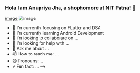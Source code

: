 ### Hola I am Anupriya Jha, a shophomore at NIT Patna! 👋
[image](https://user-images.githubusercontent.com/91813724/152671783-ef59c27f-afce-4766-a79e-d8af3d1198be.png)
![image](https://user-images.githubusercontent.com/91813724/152671801-9e751b0e-0487-48aa-a793-53e06e1b22cc.png)





- 🔭 I’m currently focusing on FLutter and DSA
- 🌱 I’m currently learning Android Development
- 👯 I’m looking to collaborate on ...
- 🤔 I’m looking for help with ...
- 💬 Ask me about ...
- 📫 How to reach me: ...
- 😄 Pronouns: ...
- ⚡ Fun fact: ...
-->
